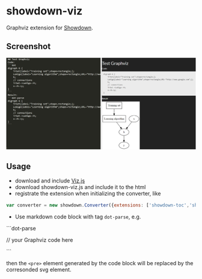 # showdown-viz

Graphviz extension for [Showdown](https://github.com/showdownjs/showdown).

## Screenshot

![img](res.png)

## Usage

- download and include [Viz.js](https://github.com/mdaines/viz.js)
- download showdown-viz.js and include it to the html
- registrate the extension when initializing the converter, like
```javascript
var converter = new showdown.Converter({extensions: ['showdown-toc','showdown-viz']});
```
- Use markdown code block with tag `dot-parse`, e.g.

\`\`\`dot-parse

// your Graphviz code here

\`\`\`

then the `<pre>` element generated by the code block will be replaced by the corresonded svg element.
